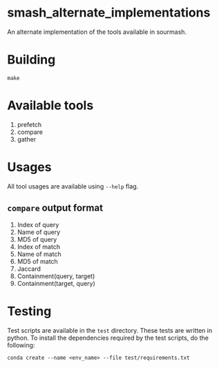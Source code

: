 # smash_alternate_implementations

An alternate implementation of the tools available in sourmash.

# Building
```
make
```

# Available tools
1. prefetch
1. compare
1. gather

# Usages
All tool usages are available using `--help` flag.


## `compare` output format
1. Index of query
2. Name of query
3. MD5 of query
4. Index of match
5. Name of match
6. MD5 of match
7. Jaccard
8. Containment(query, target)
9. Containment(target, query)


# Testing
Test scripts are available in the `test` directory. These tests are written in python.
To install the dependencies required by the test scripts, do the following:
```
conda create --name <env_name> --file test/requirements.txt
```